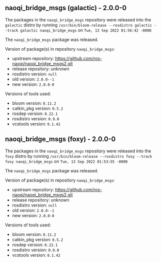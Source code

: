## naoqi_bridge_msgs (galactic) - 2.0.0-0

The packages in the `naoqi_bridge_msgs` repository were released into the `galactic` distro by running `/usr/bin/bloom-release --rosdistro galactic --track galactic naoqi_bridge_msgs` on `Tue, 13 Sep 2022 01:56:42 -0000`

The `naoqi_bridge_msgs` package was released.

Version of package(s) in repository `naoqi_bridge_msgs`:

- upstream repository: https://github.com/ros-naoqi/naoqi_bridge_msgs2.git
- release repository: unknown
- rosdistro version: `null`
- old version: `2.0.0--1`
- new version: `2.0.0-0`

Versions of tools used:

- bloom version: `0.11.2`
- catkin_pkg version: `0.5.2`
- rosdep version: `0.22.1`
- rosdistro version: `0.9.0`
- vcstools version: `0.1.42`


## naoqi_bridge_msgs (foxy) - 2.0.0-0

The packages in the `naoqi_bridge_msgs` repository were released into the `foxy` distro by running `/usr/bin/bloom-release --rosdistro foxy --track foxy naoqi_bridge_msgs` on `Tue, 13 Sep 2022 01:53:55 -0000`

The `naoqi_bridge_msgs` package was released.

Version of package(s) in repository `naoqi_bridge_msgs`:

- upstream repository: https://github.com/ros-naoqi/naoqi_bridge_msgs2.git
- release repository: unknown
- rosdistro version: `null`
- old version: `2.0.0--1`
- new version: `2.0.0-0`

Versions of tools used:

- bloom version: `0.11.2`
- catkin_pkg version: `0.5.2`
- rosdep version: `0.22.1`
- rosdistro version: `0.9.0`
- vcstools version: `0.1.42`


